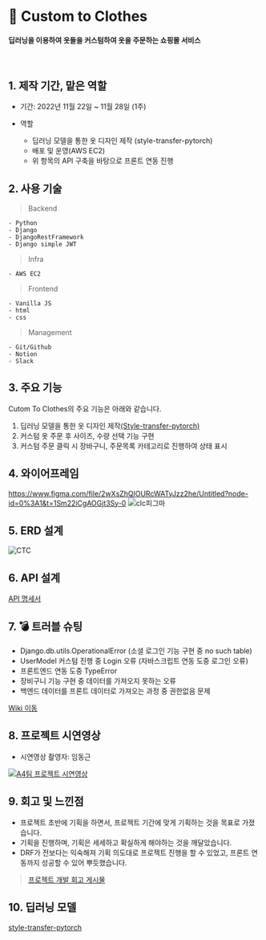 # 👕 Custom to Clothes

#### 딥러닝을 이용하여 옷들을 커스텀하여 옷을 주문하는 쇼핑몰 서비스


<br/>

## 1. 제작 기간, 맡은 역할

- 기간: 2022년 11월 22일 ~ 11월 28일 (1주)

- 역할

  - 딥러닝 모델을 통한 옷 디자인 제작 (style-transfer-pytorch)
  - 배포 및 운영(AWS EC2)
  - 위 항목의 API 구축을 바탕으로 프론트 연동 진행

  
## 2. 사용 기술
  
  > Backend
  
    - Python
    - Django
    - DjangoRestFramework
    - Django simple JWT
     
        
  > Infra
  
    - AWS EC2
      
    
  > Frontend
    
    - Vanilla JS
    - html
    - css
        
    
  > Management
  
    - Git/Github
    - Notion
    - Slack
    
  
    
 ## 3. 주요 기능
 
Cutom To Clothes의 주요 기능은 아래와 같습니다.
  
1. 딥러닝 모델을 통한 옷 디자인 제작[(Style-transfer-pytorch)](https://github.com/crowsonkb/style-transfer-pytorch)
2. 커스텀 옷 주문 후 사이즈, 수량 선택 기능 구현
3. 커스텀 주문 클릭 시 장바구니, 주문목록 카테고리로 진행하여 상태 표시


## 4. 와이어프레임

https://www.figma.com/file/2wXsZhQlOURcWATyJzz2he/Untitled?node-id=0%3A1&t=1Sm22iCgAOGjt3Sy-0
![clc피그마](https://user-images.githubusercontent.com/113073174/210203800-a61d5423-ebac-4aee-aef4-0dbadad49f8a.png)


## 5. ERD 설계

![CTC](https://user-images.githubusercontent.com/113073174/210205145-a160275e-f7b1-4ffa-9060-83a6e7c48e01.jpg)



## 6. API 설계


[API 명세서](https://documenter.getpostman.com/view/23810621/2s8Z72VXUr)

    
  
## 7. 💣 트러블 슈팅

- Django.db.utils.OperationalError (소셜 로그인 기능 구현 중 no such table)
- UserModel 커스텀 진행 중 Login 오류 (자바스크립트 연동 도중 로그인 오류)
- 프론트엔드 연동 도중 TypeError
- 장비구니 기능 구현 중 데이터를 가져오지 못하는 오류
- 백엔드 데이터를 프론트 데이터로 가져오는 과정 중 권한없음 문제

[Wiki 이동](https://github.com/marinred/Custom_To_Clothes_DLC_Backend/wiki/TroubleShooting)



## 8. 프로젝트 시연영상

- 시연영상 촬영자: 임동근


[![A4팀 프로젝트 시연영상](https://user-images.githubusercontent.com/113073174/204188971-949176c9-1b0e-471b-90e2-c257f54d5ac9.png)](https://www.youtube.com/watch?v=dH_CHanu6E4)
 
 ## 9. 회고 및 느낀점
 - 프로젝트 초반에 기획을 하면서, 프로젝트 기간에 맞게 기획하는 것을 목표로 가졌습니다.
 - 기획을 진행하며, 기획은 세세하고 확실하게 해야하는 것을 깨달았습니다.
 - DRF가 전보다는 익숙해져 기획 의도대로 프로젝트 진행을 할 수 있었고, 프론트 연동까지 성공할 수 있어 뿌듯했습니다.
 
 
> [프로젝트 개발 회고 게시물](https://velog.io/@marinred/%EB%82%B4%EC%9D%BC%EB%B0%B0%EC%9B%80%EC%BA%A0%ED%94%84-%EC%B5%9C%EC%A2%85%ED%94%84%EB%A1%9C%EC%A0%9D%ED%8A%B8-%EC%A4%91%EA%B0%84%EB%B0%9C%ED%91%9C-K.P.T)


## 10. 딥러닝 모델
[style-transfer-pytorch](https://github.com/crowsonkb/style-transfer-pytorch)
